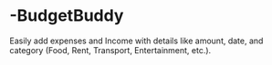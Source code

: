 # -BudgetBuddy
 Easily add expenses and Income with details like amount, date, and category (Food, Rent, Transport, Entertainment, etc.).
